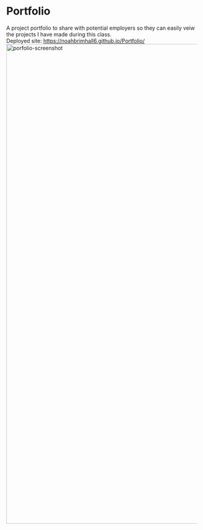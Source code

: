 # Portfolio
A project portfolio to share with potential employers so they can easily veiw the projects I have made during this class.  
Deployed site: https://noahbrimhall6.github.io/Portfolio/
<img width="1267" alt="porfolio-screenshot" src="https://user-images.githubusercontent.com/109111849/182957872-13fc459f-b15e-4e68-b47d-e1a362b4bc61.png">
